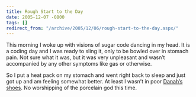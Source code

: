 ```yaml
---
title: Rough Start to the Day
date: 2005-12-07 -0800
tags: []
redirect_from: "/archive/2005/12/06/rough-start-to-the-day.aspx/"
---
```


This morning I woke up with visions of sugar code dancing in my head. It
is a coding day and I was ready to sling it, only to be bowled over in
stomach pain. Not sure what it was, but it was very unpleasant and
wasn’t accompanied by any other symptoms like gas or otherwise.

So I put a heat pack on my stomach and went right back to sleep and just
got up and am feeling somewhat better. At least I wasn’t in poor
[Danah’s
shoes](http://www.zephoria.org/thoughts/archives/2005/12/08/dear_principal.html).
No worshipping of the porcelain god this time.

